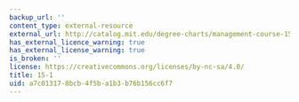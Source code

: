 ```yaml
---
backup_url: ''
content_type: external-resource
external_url: http://catalog.mit.edu/degree-charts/management-course-15-1/
has_external_licence_warning: true
has_external_license_warning: true
is_broken: ''
license: https://creativecommons.org/licenses/by-nc-sa/4.0/
title: 15-1
uid: a7c01317-8bcb-4f5b-a1b3-b76b156cc6f7
---
```

